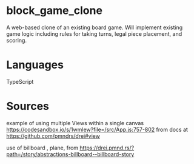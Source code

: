 # block_game_clone

A web-based clone of an existing board game. Will implement existing game logic including rules for taking turns, legal piece placement, and scoring.

# Languages

TypeScript

# Sources

example of using multiple Views within a single canvas
https://codesandbox.io/s/1wmlew?file=/src/App.js:757-802
from docs at https://github.com/pmndrs/drei#view

use of billboard , plane, from
https://drei.pmnd.rs/?path=/story/abstractions-billboard--billboard-story
